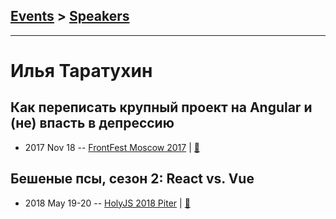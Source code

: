## [Events](../README.md) > [Speakers](../speakers.md)
---

# Илья Таратухин

## Как переписать крупный проект на Angular и (не) впасть в депрессию
- 2017 Nov 18 -- [FrontFest Moscow 2017](https://youtu.be/9NYeqai1z7Q)  | [:notebook:](https://ilfa.github.io/angular_mistakes)  
## Бешеные псы, сезон 2: React vs. Vue
- 2018 May 19-20 -- [HolyJS 2018 Piter](https://youtu.be/LHvxXKirOZg)  | [:notebook:](https://bunopus.github.io/presentation-vue-vs-react/#/)  
